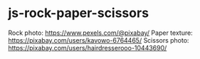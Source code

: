 # js-rock-paper-scissors



Rock photo: https://www.pexels.com/@pixabay/
Paper texture: https://pixabay.com/users/kavowo-6764465/
Scissors photo: https://pixabay.com/users/hairdresserooo-10443690/

